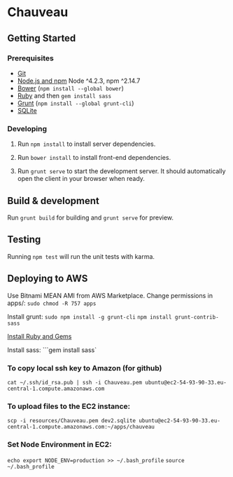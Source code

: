 # Chauveau 

## Getting Started

### Prerequisites

- [Git](https://git-scm.com/)
- [Node.js and npm](nodejs.org) Node ^4.2.3, npm ^2.14.7
- [Bower](bower.io) (`npm install --global bower`)
- [Ruby](https://www.ruby-lang.org) and then `gem install sass`
- [Grunt](http://gruntjs.com/) (`npm install --global grunt-cli`)
- [SQLite](https://www.sqlite.org/quickstart.html)

### Developing

1. Run `npm install` to install server dependencies.

2. Run `bower install` to install front-end dependencies.

3. Run `grunt serve` to start the development server. It should automatically open the client in your browser when ready.

## Build & development

Run `grunt build` for building and `grunt serve` for preview.

## Testing

Running `npm test` will run the unit tests with karma.

## Deploying to AWS

Use Bitnami MEAN AMI from AWS Marketplace. Change permissions in apps/:
```sudo chmod -R 757 apps```

Install grunt:
```sudo npm install -g grunt-cli```
```npm install grunt-contrib-sass```

[Install Ruby and Gems](https://n3rve.com/?p=285)

Install sass:
```gem install sass`

### To copy local ssh key to Amazon (for github)
```cat ~/.ssh/id_rsa.pub | ssh -i Chauveau.pem ubuntu@ec2-54-93-90-33.eu-central-1.compute.amazonaws.com```

### To upload files to the EC2 instance:
```scp -i resources/Chauveau.pem dev2.sqlite ubuntu@ec2-54-93-90-33.eu-central-1.compute.amazonaws.com:~/apps/chauveau```

### Set Node Environment in EC2:
```echo export NODE_ENV=production >> ~/.bash_profile```
```source ~/.bash_profile```
